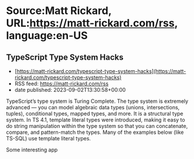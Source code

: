 # Source:Matt Rickard, URL:https://matt-rickard.com/rss, language:en-US

## TypeScript Type System Hacks
 - [https://matt-rickard.com/typescript-type-system-hacks](https://matt-rickard.com/typescript-type-system-hacks)
 - RSS feed: https://matt-rickard.com/rss
 - date published: 2023-09-02T13:30:58+00:00

TypeScript’s type system is Turing Complete. The type system is extremely advanced — you can model algebraic data types (unions, intersections, tuples), conditional types, mapped types, and more. It is a structural type system. In TS 4.1, template literal types were introduced, making it easy to do string manipulation within the type system so that you can concatenate, compare, and pattern-match the types. Many of the examples below (like TS-SQL) use template literal types.

Some interesting app

